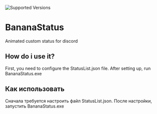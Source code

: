 ![Supported Versions]([https://img.shields.io/github/pipenv/locked/python-version/hvppy-dev/BananaStatus](https://img.shields.io/github/pipenv/locked/python-version/hvppy-dev/BananaStatus?color=darkmagenta&style=flat-square))
# BananaStatus
 Animated custom status for discord

## How do i use it?
First, you need to configure the StatusList.json file. After setting up, run BananaStatus.exe

## Как использовать
Сначала требуется настроить файл StatusList.json. После настройки, запустить BananaStatus.exe
